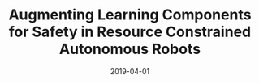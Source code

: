---
date: 2019-04-01
title: "Augmenting Learning Components for Safety in Resource Constrained Autonomous Robots"
header:
  teaser: "/assets/images/augmented.png"
excerpt: "Conference paper presented at ISORC 2019"
tags: Conference Paper Augmented Robots DeepNNCar
redirect_url: https://www.researchgate.net/publication/332289747_Augmenting_Learning_Components_for_Safety_in_Resource_Constrained_Autonomous_Robots
---